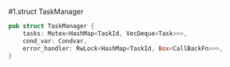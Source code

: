#1.struct TaskManager

```rust
pub struct TaskManager {
    tasks: Mutex<HashMap<TaskId, VecDeque<Task>>>,
    cond_var: Condvar,
    error_handler: RwLock<HashMap<TaskId, Box<CallBackFn>>>,
}
```